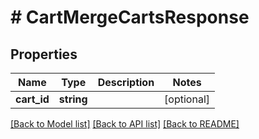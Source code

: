 # # CartMergeCartsResponse


## Properties 


Name | Type | Description | Notes
------------ | ------------- | ------------- | -------------
**cart_id**| **string** |   | [optional]


[[Back to Model list]](../../README.md#models) [[Back to API list]](../../README.md#endpoints) [[Back to README]](../../README.md)

